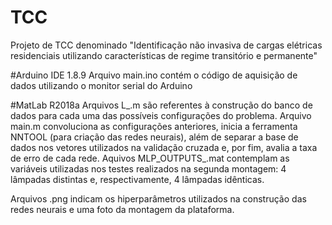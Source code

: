 # TCC
Projeto de TCC denominado "Identificação não invasiva de cargas elétricas residenciais utilizando características de regime transitório e permanente"

#Arduino IDE 1.8.9 
Arquivo main.ino contém o código de aquisição de dados utilizando o monitor serial do Arduino

#MatLab R2018a
Arquivos L_.m são referentes à construção do banco de dados para cada uma das possíveis configurações do problema.
Arquivo main.m convoluciona as configurações anteriores, inicia a ferramenta NNTOOL (para criação das redes neurais), além de separar a base de dados nos vetores utilizados na validação cruzada e, por fim, avalia a taxa de erro de cada rede.
Aquivos MLP_OUTPUTS_.mat contemplam as variáveis utilizadas nos testes realizados na segunda montagem: 4 lâmpadas distintas e, respectivamente, 4 lâmpadas idênticas.

Arquivos .png indicam os hiperparâmetros utilizados na construção das redes neurais e uma foto da montagem da plataforma.
